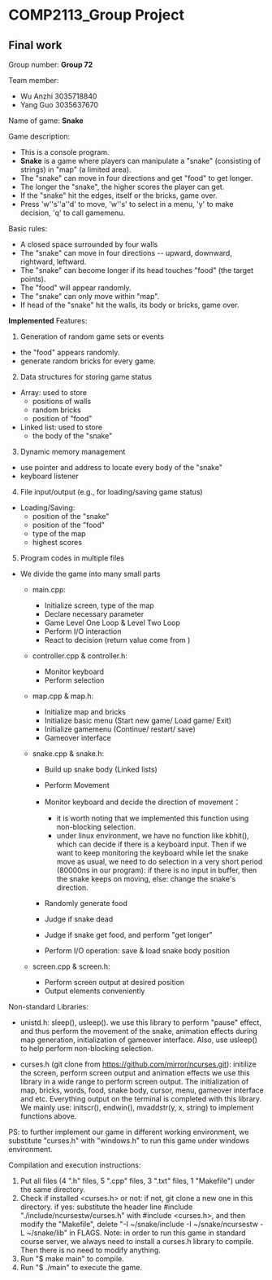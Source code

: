 # COMP2113_Group Project
## **Final work**

Group number: **Group 72**
 
Team member: 
* Wu Anzhi 3035718840
* Yang Guo 3035637670

Name of game: **Snake**
 
Game description:
* This is a console program.
* **Snake** is a game where players can manipulate a "snake" (consisting of strings) in "map" (a limited area). 
* The "snake" can move in four directions and get "food" to get longer. 
* The longer the "snake", the higher scores the player can get. 
* If the "snake" hit the edges, itself or the bricks, game over.
* Press 'w''s''a''d' to move, 'w''s' to select in a menu, 'y' to make decision, 'q' to call gamemenu.
 
Basic rules:
* A closed space surrounded by four walls
* The "snake" can move in four directions -- upward, downward, rightward, leftward.
* The "snake" can become longer if its head touches "food" (the target points).
* The "food" will appear randomly.
* The "snake" can only move within "map".
* If head of the "snake" hit the walls, its body or bricks, game over.
 
**Implemented** Features:
1. Generation of random game sets or events
* the "food" appears randomly. 
* generate random bricks for every game. 

2. Data structures for storing game status
* Array: used to store 
  - positions of walls
  - random bricks
  - position of "food"
* Linked list: used to store 
  - the body of the "snake"
 
3. Dynamic memory management
  - use pointer and address to locate every body of the "snake"
  - keyboard listener

4. File input/output (e.g., for loading/saving game status)
* Loading/Saving: 
  - position of the "snake"
  - position of the "food"
  - type of the map
  - highest scores
 
5. Program codes in multiple files
* We divide the game into many small parts

  - main.cpp: 
    * Initialize screen, type of the map
    * Declare necessary parameter
    * Game Level One Loop & Level Two Loop
    * Perform I/O interaction
    * React to decision (return value come from <controller>)
 
  - controller.cpp & controller.h: 
    * Monitor keyboard
    * Perform selection
    
  - map.cpp & map.h: 
    * Initialize map and bricks
    * Initialize basic menu (Start new game/ Load game/ Exit)
    * Initialize gamemenu (Continue/ restart/ save)
    * Gameover interface
 
  - snake.cpp & snake.h: 
    * Build up snake body (Linked lists)
    * Perform Movement
    * Monitor keyboard and decide the direction of movement：
        - it is worth noting that we implemented this function using non-blocking selection.
        - under linux environment, we have no function like kbhit(), which can decide if there is a keyboard input. Then if we want to keep monitoring the keyboard      while let the snake move as usual, we need to do selection in a very short period (80000ns in our program): if there is no input in buffer, then the snake keeps on       moving, else: change the snake's direction.
        
    * Randomly generate food
    * Judge if snake dead
    * Judge if snake get food, and perform "get longer"
    * Perform I/O operation: save & load snake body position
 
  - screen.cpp & screen.h: 
    * Perform screen output at desired position
    * Output elements conveniently

  
Non-standard Libraries:
  * unistd.h: sleep(), usleep().
    we use this library to perform "pause" effect, and thus perform the movement of the snake, animation effects during map generation, initialization of gameover interface. Also, use usleep() to help perform non-blocking selection.
    
  * curses.h (git clone from https://github.com/mirror/ncurses.git): initilize the screen, perform screen output and animation effects
   we use this library in a wide range to perform screen output. The initialization of map, bricks, words, food, snake body, cursor, menu, gameover interface and etc. Everything output on the terminal is completed with this library. We mainly use: initscr(), endwin(), mvaddstr(y, x, string) to implement functions above.
  
   PS: to further implement our game in different working environment, we substitute "curses.h" with "windows.h" to run this game under windows environment.
   
   
   
Compilation and execution instructions:
  1. Put all files (4 ".h" files, 5 ".cpp" files, 3 ".txt" files, 1 "Makefile") under the same directory.
  2. Check if installed <curses.h> or not: 
      if not, git clone a new one in this directory. 
      if yes: substitute the header line #include "./include/ncursestw/curses.h" with #include <curses.h>, and then modify the "Makefile", delete "-I ~/snake/include -I ~/snake/ncursestw -L ~/snake/lib" in FLAGS.
     Note: in order to run this game in standard course server, we always need to install a curses.h library to compile. Then there is no need to modify anything.
  3. Run "$ make main" to compile.
  4. Run "$ ./main" to execute the game.
  
